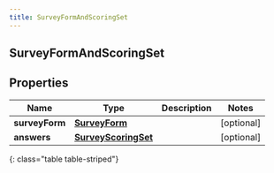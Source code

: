 ```yaml
---
title: SurveyFormAndScoringSet
---
```


## SurveyFormAndScoringSet

## Properties

| Name           | Type                                                             | Description | Notes      |
| -------------- | ---------------------------------------------------------------- | ----------- | ---------- |
| **surveyForm** | <!----><!---->[**SurveyForm**](SurveyForm.md)<!---->             |             | [optional] |
| **answers**    | <!----><!---->[**SurveyScoringSet**](SurveyScoringSet.md)<!----> |             | [optional] |

{: class="table table-striped"}
